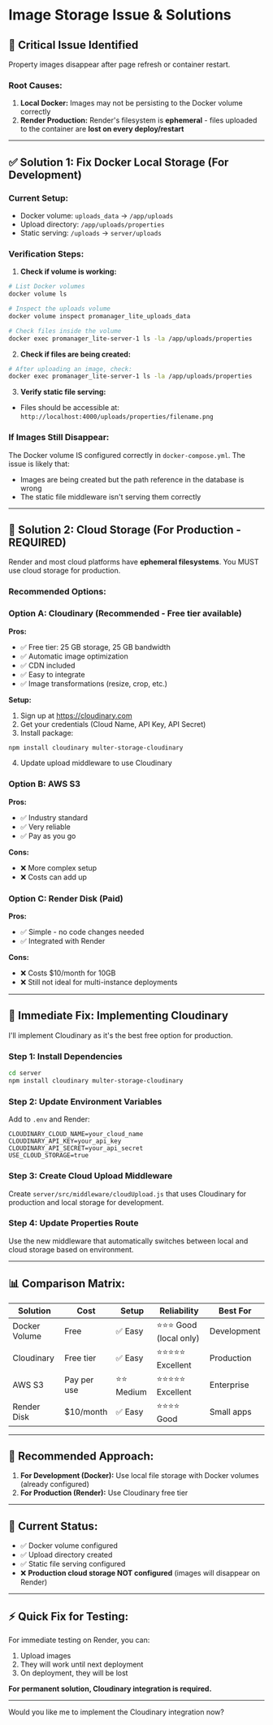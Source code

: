 # Image Storage Issue & Solutions

## 🔴 **Critical Issue Identified**

Property images disappear after page refresh or container restart.

### **Root Causes:**

1. **Local Docker:** Images may not be persisting to the Docker volume correctly
2. **Render Production:** Render's filesystem is **ephemeral** - files uploaded to the container are **lost on every deploy/restart**

---

## ✅ **Solution 1: Fix Docker Local Storage** (For Development)

### Current Setup:
- Docker volume: `uploads_data` → `/app/uploads`
- Upload directory: `/app/uploads/properties`
- Static serving: `/uploads` → `server/uploads`

### Verification Steps:

1. **Check if volume is working:**
```bash
# List Docker volumes
docker volume ls

# Inspect the uploads volume
docker volume inspect promanager_lite_uploads_data

# Check files inside the volume
docker exec promanager_lite-server-1 ls -la /app/uploads/properties
```

2. **Check if files are being created:**
```bash
# After uploading an image, check:
docker exec promanager_lite-server-1 ls -la /app/uploads/properties
```

3. **Verify static file serving:**
- Files should be accessible at: `http://localhost:4000/uploads/properties/filename.png`

### If Images Still Disappear:

The Docker volume IS configured correctly in `docker-compose.yml`. The issue is likely that:
- Images are being created but the path reference in the database is wrong
- The static file middleware isn't serving them correctly

---

## 🚀 **Solution 2: Cloud Storage (For Production - REQUIRED)**

Render and most cloud platforms have **ephemeral filesystems**. You MUST use cloud storage for production.

### Recommended Options:

### **Option A: Cloudinary** (Recommended - Free tier available)

**Pros:**
- ✅ Free tier: 25 GB storage, 25 GB bandwidth
- ✅ Automatic image optimization
- ✅ CDN included
- ✅ Easy to integrate
- ✅ Image transformations (resize, crop, etc.)

**Setup:**
1. Sign up at https://cloudinary.com
2. Get your credentials (Cloud Name, API Key, API Secret)
3. Install package:
```bash
npm install cloudinary multer-storage-cloudinary
```

4. Update upload middleware to use Cloudinary

### **Option B: AWS S3**

**Pros:**
- ✅ Industry standard
- ✅ Very reliable
- ✅ Pay as you go

**Cons:**
- ❌ More complex setup
- ❌ Costs can add up

### **Option C: Render Disk** (Paid)

**Pros:**
- ✅ Simple - no code changes needed
- ✅ Integrated with Render

**Cons:**
- ❌ Costs $10/month for 10GB
- ❌ Still not ideal for multi-instance deployments

---

## 🔧 **Immediate Fix: Implementing Cloudinary**

I'll implement Cloudinary as it's the best free option for production.

### Step 1: Install Dependencies
```bash
cd server
npm install cloudinary multer-storage-cloudinary
```

### Step 2: Update Environment Variables

Add to `.env` and Render:
```
CLOUDINARY_CLOUD_NAME=your_cloud_name
CLOUDINARY_API_KEY=your_api_key
CLOUDINARY_API_SECRET=your_api_secret
USE_CLOUD_STORAGE=true
```

### Step 3: Create Cloud Upload Middleware

Create `server/src/middleware/cloudUpload.js` that uses Cloudinary for production and local storage for development.

### Step 4: Update Properties Route

Use the new middleware that automatically switches between local and cloud storage based on environment.

---

## 📊 **Comparison Matrix:**

| Solution | Cost | Setup | Reliability | Best For |
|----------|------|-------|-------------|----------|
| Docker Volume | Free | ✅ Easy | ⭐⭐⭐ Good (local only) | Development |
| Cloudinary | Free tier | ✅ Easy | ⭐⭐⭐⭐⭐ Excellent | Production |
| AWS S3 | Pay per use | ⭐⭐ Medium | ⭐⭐⭐⭐⭐ Excellent | Enterprise |
| Render Disk | $10/month | ✅ Easy | ⭐⭐⭐⭐ Good | Small apps |

---

## 🎯 **Recommended Approach:**

1. **For Development (Docker):** Use local file storage with Docker volumes (already configured)
2. **For Production (Render):** Use Cloudinary free tier

---

## 📝 **Current Status:**

- ✅ Docker volume configured
- ✅ Upload directory created
- ✅ Static file serving configured
- ❌ **Production cloud storage NOT configured** (images will disappear on Render)

---

## ⚡ **Quick Fix for Testing:**

For immediate testing on Render, you can:
1. Upload images
2. They will work until next deployment
3. On deployment, they will be lost

**For permanent solution, Cloudinary integration is required.**

---

Would you like me to implement the Cloudinary integration now?

